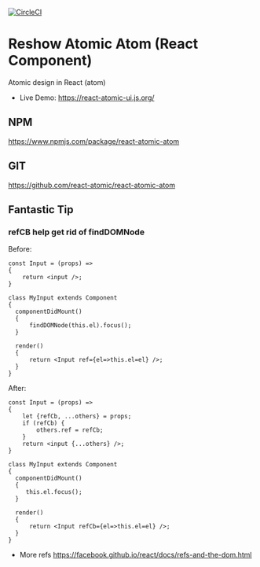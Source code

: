 [![CircleCI](https://circleci.com/gh/react-atomic/react-atomic-atom/tree/main.svg?style=svg)](https://circleci.com/gh/react-atomic/react-atomic-atom/tree/main)

Reshow Atomic Atom (React Component)
===============
Atomic design in React (atom)

* Live Demo: https://react-atomic-ui.js.org/

## NPM
https://www.npmjs.com/package/react-atomic-atom

## GIT
https://github.com/react-atomic/react-atomic-atom 

## Fantastic Tip
### refCB help get rid of findDOMNode
Before:
```JS
const Input = (props) =>
{
    return <input />;
}

class MyInput extends Component 
{
  componentDidMount()
  {
      findDOMNode(this.el).focus();
  } 

  render()
  {
      return <Input ref={el=>this.el=el} />;
  }
}
```

After:
```JS
const Input = (props) =>
{
    let {refCb, ...others} = props;
    if (refCb) {
        others.ref = refCb;
    }
    return <input {...others} />;
}

class MyInput extends Component 
{
  componentDidMount()
  {
     this.el.focus();
  } 

  render()
  {
      return <Input refCb={el=>this.el=el} />;
  }
}
```
   * More refs https://facebook.github.io/react/docs/refs-and-the-dom.html

